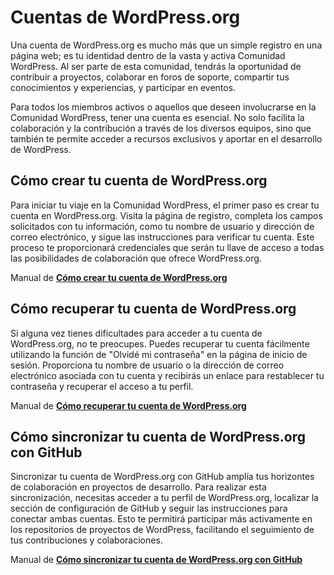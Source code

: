 # Cuentas de WordPress.org

Una cuenta de WordPress.org es mucho más que un simple registro en una página web; es tu identidad dentro de la vasta y activa Comunidad WordPress. Al ser parte de esta comunidad, tendrás la oportunidad de contribuir a proyectos, colaborar en foros de soporte, compartir tus conocimientos y experiencias, y participar en eventos.

Para todos los miembros activos o aquellos que deseen involucrarse en la Comunidad WordPress, tener una cuenta es esencial. No solo facilita la colaboración y la contribución a través de los diversos equipos, sino que también te permite acceder a recursos exclusivos y aportar en el desarrollo de WordPress.

## Cómo crear tu cuenta de WordPress.org

Para iniciar tu viaje en la Comunidad WordPress, el primer paso es crear tu cuenta en WordPress.org. Visita la página de registro, completa los campos solicitados con tu información, como tu nombre de usuario y dirección de correo electrónico, y sigue las instrucciones para verificar tu cuenta. Este proceso te proporcionará credenciales que serán tu llave de acceso a todas las posibilidades de colaboración que ofrece WordPress.org.

Manual de **[Cómo crear tu cuenta de WordPress.org](https://es.wordpress.org/team/handbook/handbook/manuales/wordpress/crear/)**

## Cómo recuperar tu cuenta de WordPress.org

Si alguna vez tienes dificultades para acceder a tu cuenta de WordPress.org, no te preocupes. Puedes recuperar tu cuenta fácilmente utilizando la función de "Olvidé mi contraseña" en la página de inicio de sesión. Proporciona tu nombre de usuario o la dirección de correo electrónico asociada con tu cuenta y recibirás un enlace para restablecer tu contraseña y recuperar el acceso a tu perfil.

Manual de **[Cómo recuperar tu cuenta de WordPress.org](https://es.wordpress.org/team/handbook/handbook/manuales/wordpress/recuperar/)**

## Cómo sincronizar tu cuenta de WordPress.org con GitHub

Sincronizar tu cuenta de WordPress.org con GitHub amplía tus horizontes de colaboración en proyectos de desarrollo. Para realizar esta sincronización, necesitas acceder a tu perfil de WordPress.org, localizar la sección de configuración de GitHub y seguir las instrucciones para conectar ambas cuentas. Esto te permitirá participar más activamente en los repositorios de proyectos de WordPress, facilitando el seguimiento de tus contribuciones y colaboraciones.

Manual de **[Cómo sincronizar tu cuenta de WordPress.org con GitHub](https://es.wordpress.org/team/handbook/handbook/manuales/wordpress/github/)**